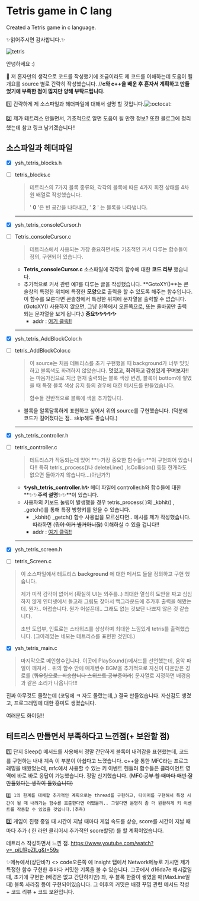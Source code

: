 # Tetris game in C lang
Created a Tetris game in c language.

✨읽어주시면 감사합니다.✨

![tetris](https://user-images.githubusercontent.com/96910404/155839456-97e545ee-a7ab-4c19-b35e-675d0680f42a.gif)

안녕하세요 :) 

🚀 저 혼자만의 생각으로 코드를 작성했기에 조금이라도 제 코드를 이해하는데 도움이 될 개요를 source 별로 간략히 작성했습니다. 
//**c와 c++을 배운 후 혼자서 계획하고 만들었기에 부족한 점이 많지만 양해 부탁드립니다.**

:one: 간략하게 제 소스파일과 헤더파일에 대해서 설명 할 것입니다.![:octocat:](https://github.githubassets.com/images/icons/emoji/octocat.png ":octocat:")

 :two: 제가 테트리스 만들면서, 기초적으로 알면 도움이 될 만한 정보? 또한 블로그에 정리했는데 참고 링크 남기겠습니다!!

## 소스파일과 헤더파일

- [x] ysh_tetris_blocks.h 
- [ ] tetris_blocks.c
	>테트리스의 7가지 블록 종류와, 각각의 블록에 따른 4가지 회전 상태를 4차원 배열로 작성했습니다.
	>
	> ' **0** '은 빈 공간을 나타내고, ' **2** ' 는 블록을 나타냅니다.
	---
- [x] ysh_tetris_consoleCursor.h 
- [ ] Tetris_consoleCursor.c
	>테트리스에서 사용되는 가장 중요하면서도 기초적인 커서 다루는 함수들이 정의, 구현되어 있습니다.  
	- **Tetris_consoleCursor.c** 소스파일에 각각의 함수에 대한 **코드 리뷰** 했습니다.
	- 추가적으로 커서 관련 예?를 다루는 글을 작성했습니다. **GotoXY()**는 콘솔창의 특정한 위치에 특정한 **모양**으로 출력을 할 수 있도록 해주는 함수입니다. 이 함수를 모른다면 콘솔창에서 특정한 위치에 문자열을 출력할 수 없습니다.(GotoXY() 사용하지 않으면, 그냥 왼쪽에서 오른쪽으로, 또는 줄바꿈만 출력 되는 문자열을 보게 됩니다.) **중요✨✨✨✨✨**
		- addr : <a href ="https://dev-with-precious-dreams.tistory.com/entry/C%EC%96%B8%EC%96%B4-GotoXY%ED%95%A8%EC%88%98%EB%A1%9C-%EC%BD%98%EC%86%94-%EC%B0%BD%EC%9D%98-%EC%BB%A4%EC%84%9C%EB%A5%BC-%EB%82%B4-%EB%A7%88%EC%9D%8C%EB%8C%80%EB%A1%9C-%EC%9D%B4%EB%8F%99%ED%95%98%EA%B8%B0">여기 클릭!!</a>
		
	---
- [x] ysh_tetris_AddBlockColor.h
- [ ] tetris_AddBlockColor.c
	> 이 source는 처음 테트리스를 초기 구현했을 때 background가 너무 밋밋하고 블록색도 화려하지 않았습니다. **멋있고, 화려하고 감성있게 꾸며보자!!** 는 마음가짐으로 지금 현재 출력되는 블록 색상 변경, 블록이 bottom에 쌓였을 때 특정 블록 색상 유지 등의 경우에 대한 메서드를 만들었습니다. 
	> 
	> 함수들 전반적으로 블록에 색을 추가합니다. 
	- 블록을 알록달록하게 표현하고 싶어서 위의 source를 구현했습니다. (덕분에 코드가 길어졌다는 점.. skip해도 좋습니다.)
	---
- [x] ysh_tetris_controller.h
- [ ] tetris_controller.c
	> 테트리스가 작동되는데 있어 **✨가장 중요한 함수들✨**이 구현되어 있습니다!! 특히 tetris_process()나 deleteLine() ,IsCollision() 등등 한개라도 없으면 돌아가지 않습니다...(아닌가?)
	- **✨ysh_tetris_controller.h✨** 헤더 파일에 controller.h와 함수들에 대한 **✨✨**주석 설명**✨✨**이 있습니다. 
	- 사용자의 키보드 눌림이 발생했을 경우 tetris_process( )의 _kbhit() , _getch()를 통해 특정 방향키를 얻을 수 있습니다. 
		- _kbhit() _getch() 함수 사용법을 모르신다면.. 예시를 제가 작성했습니다. 따라하면 (~~뭐야 이거 별거아니잖~~) 이해하실 수 있을 겁니다!!
		-  addr : <a href = "https://dev-with-precious-dreams.tistory.com/entry/C%EC%96%B8%EC%96%B4-kbhitgetch%ED%95%A8%EC%88%98%EB%A5%BC-%EC%82%AC%EC%9A%A9%ED%95%B4-%EC%BD%98%EC%86%94%EC%B0%BD%EC%97%90%EC%84%9C-%EB%B0%A9%ED%96%A5%ED%82%A4-%EC%82%AC%EC%9A%A9%ED%95%98%EB%8A%94-%EB%B0%A9%EB%B2%95"> 여기 클릭!! </a>


	---
- [x] ysh_tetris_screen.h
- [ ] tetris_Screen.c
> 이 소스파일에서 테트리스 **background** 에 대한 메서드 들을 정의하고 구현 했습니다. 
> 
> 제가 미적 감각이 없어서 (확실히 UI는 외주를..) 최대한 열심히 도안을 짜고 심심하지 않게 인터넷에서 돌고래 그림도 찾아서 백그라운드에 추가후 출력을 해봤는데. 뭔가.. 어렵습니다. 뭔가 어설픈데.. 그래도 없는 것보단 나쁘지 않은 것 같습니다.
> 
> 초반 도입부, 인트로는 스타워즈를 상상하며 최대한 느낌있게 tetris를 출력했습니다. (그아레있는 네모는 테트리스를 표현한 것인데.) 
- [x] ysh_tetris_main.c
> 마지막으로 메인함수입니다. 이곳에 PlaySound()메서드를 선언했는데, 음악 파일이 깨져서 .. 위의 함수 안에 매개변수 BGM을 추가적으로 자신이 다운받은 경로를 (~~쿼우팅으로.. 죄송합니다 스위프트 공부중이라~~) 문자열로 지정하면 배경음 과 같은 소리가 나옵니다!!!

진짜 아무것도 몰랐는데 (코딩에 ㅋ 자도 몰랐는데,,) 결국 만들었습니다. 자신감도 생겼고, 프로그래밍에 대한 흥미도 생겼습니다. 

 여러분도 화이팅!!
 
 ## 테트리스 만들면서 부족하다고 느낀점(+ 보완할 점)
 
 1️⃣ 단지 Sleep() 메서드를 사용해서 정말 간단하게 블록이 내려감을 표현했는데, 코드를 구현하는 내내 계속 이 부분이 아쉽다고 느꼈습니다. c++을 통한 MFC라는 프로그래밍을 배웠었는데, mfc에서 사용할 수 있는 키 이벤트 헨들러 함수들은 클라이언트 영역에 바로 바로 응답이 가능했습니다. 정말 신기했습니다. ~~(MFC 공부 할 때마다 매번 잘 만들었다는 생각이 들었습니다)~~
 
 	2️⃣ 1의 한계를 대체할 추가적인 계획으로는 thread를 구현하고, 타이머를 구현해서 특정 시간이 될 때 내려가는 함수를 호출한다면 어땠을까.. 그렇다면 분명히 좀 더 원활하게 키 이벤트를 작동할 수 있었을 것입니다.(추측)
	
 3️⃣ 게임이 진행 중일 때 시간이 지날 때마다 게임 속도를 상승, score를 시간이 지날 때마다 추가 ( 한 라인 클리어시 추가적인 score할당) 를 할 계획이었습니다. 
 
 테트리스 작성하면서 느낀 점.
https://www.youtube.com/watch?v=_piLfRpZlLg&t=59s


✨메뉴에서(상단바?) <> code오른쪽 에 Insight 탭에서 Network메뉴로 가시면 제가 특정한 함수 구현한 후마다 커밋한 기록을 볼 수 있습니다. 그곳에서 d16da7e 해시값일 때, 초기에 구현한 (배경은 없고 간단하지만) 좌, 우 블록 한줄이 쌓였을 때(MaxLine일 때) 블록 사라짐 등이 구현되어있습니다. 그 이후의 커밋은 배경 꾸밈 관련 메서드 작성 + 코드 리뷰 + 코드 보완입니다.
